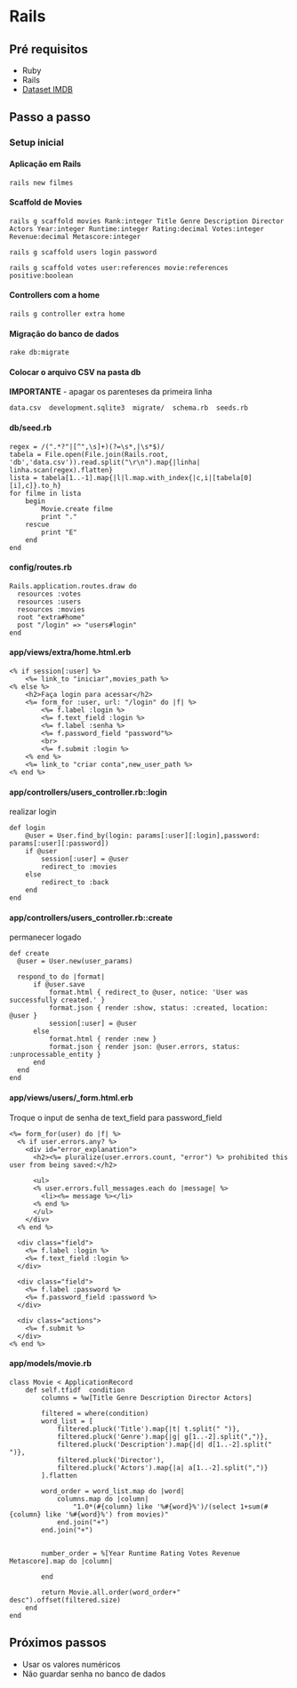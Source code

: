 # Rails
## Pré requisitos
 - Ruby
 - Rails
 - [Dataset IMDB](https://www.kaggle.com/PromptCloudHQ/imdb-data)
## Passo a passo
### Setup inicial
#### Aplicação em Rails

```
rails new filmes
```

#### Scaffold de Movies
```
rails g scaffold movies Rank:integer Title Genre Description Director Actors Year:integer Runtime:integer Rating:decimal Votes:integer Revenue:decimal Metascore:integer

rails g scaffold users login password

rails g scaffold votes user:references movie:references positive:boolean
```

#### Controllers com a home
```
rails g controller extra home
```

#### Migração do banco de dados
```
rake db:migrate
```

#### Colocar o arquivo CSV na pasta db
**IMPORTANTE** - apagar os parenteses da primeira linha
```
data.csv  development.sqlite3  migrate/  schema.rb  seeds.rb
```

#### db/seed.rb
```
regex = /(".*?"|[^",\s]+)(?=\s*,|\s*$)/
tabela = File.open(File.join(Rails.root, 'db','data.csv')).read.split("\r\n").map{|linha| linha.scan(regex).flatten}
lista = tabela[1..-1].map{|l|l.map.with_index{|c,i|[tabela[0][i],c]}.to_h}
for filme in lista
	begin
		Movie.create filme
		print "."
	rescue
		print "E"
	end
end
```
#### config/routes.rb
```
Rails.application.routes.draw do
  resources :votes
  resources :users
  resources :movies
  root "extra#home"
  post "/login" => "users#login"
end
```


#### app/views/extra/home.html.erb
```
<% if session[:user] %>
	<%= link_to "iniciar",movies_path %>
<% else %>
	<h2>Faça login para acessar</h2>
	<%= form_for :user, url: "/login" do |f| %>
		<%= f.label :login %>
		<%= f.text_field :login %>
		<%= f.label :senha %>
		<%= f.password_field "password"%>
		<br>
		<%= f.submit :login %>
	<% end %>
	<%= link_to "criar conta",new_user_path %>
<% end %>
```

#### app/controllers/users_controller.rb::login
realizar login
```
def login
	@user = User.find_by(login: params[:user][:login],password: params[:user][:password])
	if @user
		session[:user] = @user
		redirect_to :movies
	else
		redirect_to :back
	end
end
```

#### app/controllers/users_controller.rb::create
permanecer logado
```
def create
  @user = User.new(user_params)

  respond_to do |format|
	  if @user.save
		  format.html { redirect_to @user, notice: 'User was successfully created.' }
		  format.json { render :show, status: :created, location: @user }
		  session[:user] = @user
	  else
		  format.html { render :new }
		  format.json { render json: @user.errors, status: :unprocessable_entity }
	  end
  end
end
```

#### app/views/users/_form.html.erb
Troque o input de senha de text_field para password_field
```
<%= form_for(user) do |f| %> 
  <% if user.errors.any? %> 
    <div id="error_explanation"> 
      <h2><%= pluralize(user.errors.count, "error") %> prohibited this user from being saved:</h2> 
 
      <ul> 
      <% user.errors.full_messages.each do |message| %>
        <li><%= message %></li> 
      <% end %> 
      </ul> 
    </div> 
  <% end %> 
 
  <div class="field"> 
    <%= f.label :login %> 
    <%= f.text_field :login %> 
  </div> 
 
  <div class="field"> 
    <%= f.label :password %> 
    <%= f.password_field :password %> 
  </div> 
 
  <div class="actions"> 
    <%= f.submit %> 
  </div> 
<% end %> 
```

#### app/models/movie.rb
```
class Movie < ApplicationRecord
	def self.tfidf  condition
		columns = %w[Title Genre Description Director Actors]

		filtered = where(condition)
		word_list = [
			filtered.pluck('Title').map{|t| t.split(" ")},
			filtered.pluck('Genre').map{|g| g[1..-2].split(",")},
			filtered.pluck('Description').map{|d| d[1..-2].split(" ")},
			filtered.pluck('Director'),
			filtered.pluck('Actors').map{|a| a[1..-2].split(",")}
		].flatten

		word_order = word_list.map do |word|
			columns.map do |column|
				"1.0*(#{column} like '%#{word}%')/(select 1+sum(#{column} like '%#{word}%') from movies)"
			end.join("+")
		end.join("+")


		number_order = %[Year Runtime Rating Votes Revenue Metascore].map do |column|

		end

		return Movie.all.order(word_order+" desc").offset(filtered.size)
	end
end
```

## Próximos passos
- Usar os valores numéricos
- Não guardar senha no banco de dados


